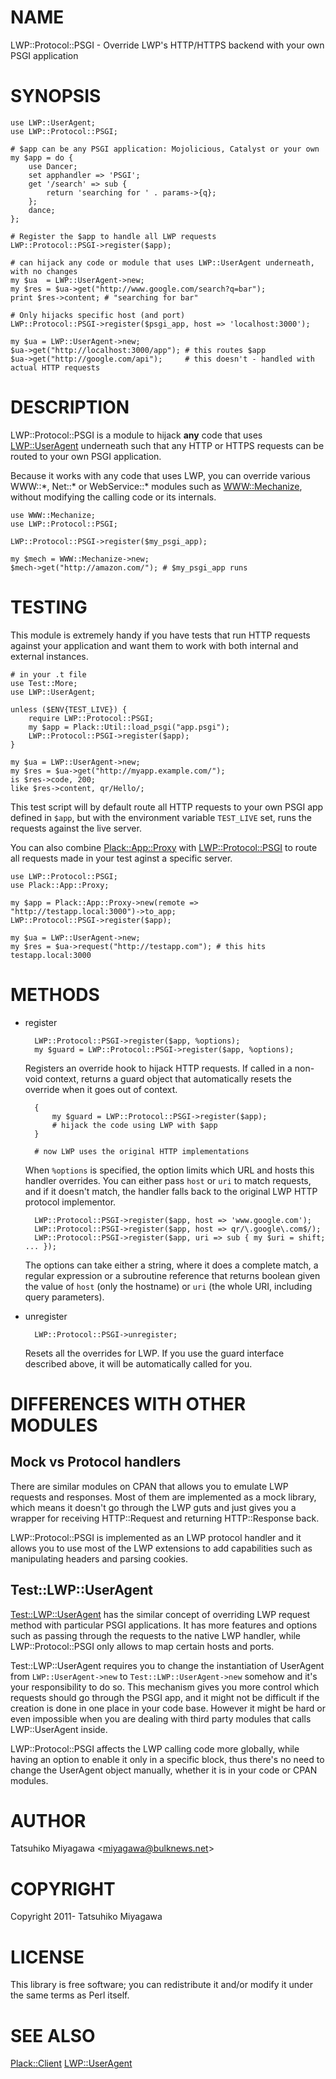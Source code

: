 # NAME

LWP::Protocol::PSGI - Override LWP's HTTP/HTTPS backend with your own PSGI application

# SYNOPSIS

    use LWP::UserAgent;
    use LWP::Protocol::PSGI;

    # $app can be any PSGI application: Mojolicious, Catalyst or your own
    my $app = do {
        use Dancer;
        set apphandler => 'PSGI';
        get '/search' => sub {
            return 'searching for ' . params->{q};
        };
        dance;
    };

    # Register the $app to handle all LWP requests
    LWP::Protocol::PSGI->register($app);

    # can hijack any code or module that uses LWP::UserAgent underneath, with no changes
    my $ua  = LWP::UserAgent->new;
    my $res = $ua->get("http://www.google.com/search?q=bar");
    print $res->content; # "searching for bar"

    # Only hijacks specific host (and port)
    LWP::Protocol::PSGI->register($psgi_app, host => 'localhost:3000');

    my $ua = LWP::UserAgent->new;
    $ua->get("http://localhost:3000/app"); # this routes $app
    $ua->get("http://google.com/api");     # this doesn't - handled with actual HTTP requests

# DESCRIPTION

LWP::Protocol::PSGI is a module to hijack **any** code that uses
[LWP::UserAgent](https://metacpan.org/pod/LWP::UserAgent) underneath such that any HTTP or HTTPS requests can
be routed to your own PSGI application.

Because it works with any code that uses LWP, you can override various
WWW::\*, Net::\* or WebService::\* modules such as [WWW::Mechanize](https://metacpan.org/pod/WWW::Mechanize),
without modifying the calling code or its internals.

    use WWW::Mechanize;
    use LWP::Protocol::PSGI;

    LWP::Protocol::PSGI->register($my_psgi_app);

    my $mech = WWW::Mechanize->new;
    $mech->get("http://amazon.com/"); # $my_psgi_app runs

# TESTING

This module is extremely handy if you have tests that run HTTP
requests against your application and want them to work with both
internal and external instances.

    # in your .t file
    use Test::More;
    use LWP::UserAgent;

    unless ($ENV{TEST_LIVE}) {
        require LWP::Protocol::PSGI;
        my $app = Plack::Util::load_psgi("app.psgi");
        LWP::Protocol::PSGI->register($app);
    }

    my $ua = LWP::UserAgent->new;
    my $res = $ua->get("http://myapp.example.com/");
    is $res->code, 200;
    like $res->content, qr/Hello/;

This test script will by default route all HTTP requests to your own
PSGI app defined in `$app`, but with the environment variable
`TEST_LIVE` set, runs the requests against the live server.

You can also combine [Plack::App::Proxy](https://metacpan.org/pod/Plack::App::Proxy) with [LWP::Protocol::PSGI](https://metacpan.org/pod/LWP::Protocol::PSGI)
to route all requests made in your test aginst a specific server.

    use LWP::Protocol::PSGI;
    use Plack::App::Proxy;

    my $app = Plack::App::Proxy->new(remote => "http://testapp.local:3000")->to_app;
    LWP::Protocol::PSGI->register($app);

    my $ua = LWP::UserAgent->new;
    my $res = $ua->request("http://testapp.com"); # this hits testapp.local:3000

# METHODS

- register

        LWP::Protocol::PSGI->register($app, %options);
        my $guard = LWP::Protocol::PSGI->register($app, %options);

    Registers an override hook to hijack HTTP requests. If called in a
    non-void context, returns a guard object that automatically resets
    the override when it goes out of context.

        {
            my $guard = LWP::Protocol::PSGI->register($app);
            # hijack the code using LWP with $app
        }

        # now LWP uses the original HTTP implementations

    When `%options` is specified, the option limits which URL and hosts
    this handler overrides. You can either pass `host` or `uri` to match
    requests, and if it doesn't match, the handler falls back to the
    original LWP HTTP protocol implementor.

        LWP::Protocol::PSGI->register($app, host => 'www.google.com');
        LWP::Protocol::PSGI->register($app, host => qr/\.google\.com$/);
        LWP::Protocol::PSGI->register($app, uri => sub { my $uri = shift; ... });

    The options can take either a string, where it does a complete match, a
    regular expression or a subroutine reference that returns boolean
    given the value of `host` (only the hostname) or `uri` (the whole
    URI, including query parameters).

- unregister

        LWP::Protocol::PSGI->unregister;

    Resets all the overrides for LWP. If you use the guard interface
    described above, it will be automatically called for you.

# DIFFERENCES WITH OTHER MODULES

## Mock vs Protocol handlers

There are similar modules on CPAN that allows you to emulate LWP
requests and responses. Most of them are implemented as a mock
library, which means it doesn't go through the LWP guts and just gives
you a wrapper for receiving HTTP::Request and returning HTTP::Response
back.

LWP::Protocol::PSGI is implemented as an LWP protocol handler and it
allows you to use most of the LWP extensions to add capabilities such
as manipulating headers and parsing cookies.

## Test::LWP::UserAgent

[Test::LWP::UserAgent](https://metacpan.org/pod/Test::LWP::UserAgent) has the similar concept of overriding LWP
request method with particular PSGI applications. It has more features
and options such as passing through the requests to the native LWP
handler, while LWP::Protocol::PSGI only allows to map certain hosts
and ports.

Test::LWP::UserAgent requires you to change the instantiation of
UserAgent from `LWP::UserAgent->new` to `Test::LWP::UserAgent->new` somehow and it's your responsibility to
do so. This mechanism gives you more control which requests should go
through the PSGI app, and it might not be difficult if the creation is
done in one place in your code base. However it might be hard or even
impossible when you are dealing with third party modules that calls
LWP::UserAgent inside.

LWP::Protocol::PSGI affects the LWP calling code more globally, while
having an option to enable it only in a specific block, thus there's
no need to change the UserAgent object manually, whether it is in your
code or CPAN modules.

# AUTHOR

Tatsuhiko Miyagawa &lt;miyagawa@bulknews.net>

# COPYRIGHT

Copyright 2011- Tatsuhiko Miyagawa

# LICENSE

This library is free software; you can redistribute it and/or modify
it under the same terms as Perl itself.

# SEE ALSO

[Plack::Client](https://metacpan.org/pod/Plack::Client) [LWP::UserAgent](https://metacpan.org/pod/LWP::UserAgent)
